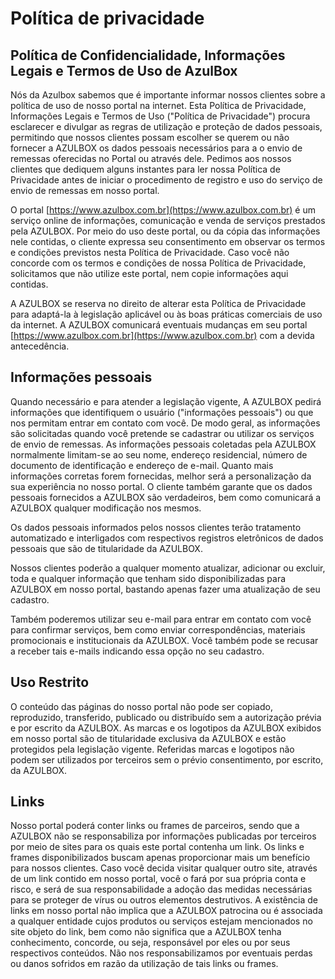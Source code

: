 # Política de privacidade

## Política de Confidencialidade, Informações Legais e Termos de Uso de AzulBox

Nós da Azulbox sabemos que é importante informar nossos clientes sobre
a política de uso de nosso portal na internet. Esta Política de
Privacidade, Informações Legais e Termos de Uso (&quot;Política de
Privacidade&quot;) procura esclarecer e divulgar as regras de
utilização e proteção de dados pessoais, permitindo que nossos
clientes possam escolher se querem ou não fornecer a AZULBOX os dados
pessoais necessários para a o envio de remessas oferecidas no Portal
ou através dele. Pedimos aos nossos clientes que dediquem alguns
instantes para ler nossa Política de Privacidade antes de iniciar o
procedimento de registro e uso do serviço de envio de remessas em
nosso portal.

O portal [https://www.azulbox.com.br](https://www.azulbox.com.br) é um serviço online de informações,
comunicação e venda de serviços prestados pela AZULBOX. Por meio do
uso deste portal, ou da cópia das informações nele contidas, o cliente
expressa seu consentimento em observar os termos e condições previstos
nesta Política de Privacidade. Caso você não concorde com os termos e
condições de nossa Política de Privacidade, solicitamos que não
utilize este portal, nem copie informações aqui contidas.

A AZULBOX se reserva no direito de alterar esta Política de
Privacidade para adaptá-la à legislação aplicável ou às boas práticas
comerciais de uso da internet. A AZULBOX comunicará eventuais mudanças
em seu portal [https://www.azulbox.com.br](https://www.azulbox.com.br) com a devida antecedência.

## Informações pessoais

Quando necessário e para atender a legislação vigente, A AZULBOX
pedirá informações que identifiquem o usuário (&quot;informações
pessoais&quot;) ou que nos permitam entrar em contato com você. De
modo geral, as informações são solicitadas quando você pretende se
cadastrar ou utilizar os serviços de envio de remessas. As informações
pessoais coletadas pela AZULBOX normalmente limitam-se ao seu nome,
endereço residencial, número de documento de identificação e endereço
de e-mail. Quanto mais informações corretas forem fornecidas, melhor
será a personalização da sua experiência no nosso portal. O cliente
também garante que os dados pessoais fornecidos a AZULBOX são
verdadeiros, bem como comunicará a AZULBOX qualquer modificação nos
mesmos.

Os dados pessoais informados pelos nossos clientes terão tratamento
automatizado e interligados com respectivos registros eletrônicos de
dados pessoais que são de titularidade da AZULBOX.

Nossos clientes poderão a qualquer momento atualizar, adicionar ou
excluir, toda e qualquer informação que tenham sido disponibilizadas
para AZULBOX em nosso portal, bastando apenas fazer uma atualização de
seu cadastro.

Também poderemos utilizar seu e-mail para entrar em contato com você
para confirmar serviços, bem como enviar correspondências, materiais
promocionais e institucionais da AZULBOX. Você também pode se recusar
a receber tais e-mails indicando essa opção no seu cadastro.

## Uso Restrito

O conteúdo das páginas do nosso portal não pode ser copiado,
reproduzido, transferido, publicado ou distribuído sem a autorização
prévia e por escrito da AZULBOX. As marcas e os logotipos da AZULBOX
exibidos em nosso portal são de titularidade exclusiva da AZULBOX e
estão protegidos pela legislação vigente. Referidas marcas e logotipos
não podem ser utilizados por terceiros sem o prévio consentimento, por
escrito, da AZULBOX.

## Links

Nosso portal poderá conter links ou frames de parceiros, sendo que a
AZULBOX não se responsabiliza por informações publicadas por terceiros
por meio de sites para os quais este portal contenha um link. Os links
e frames disponibilizados buscam apenas proporcionar mais um benefício
para nossos clientes. Caso você decida visitar qualquer outro site,
através de um link contido em nosso portal, você o fará por sua
própria conta e risco, e será de sua responsabilidade a adoção das
medidas necessárias para se proteger de vírus ou outros elementos
destrutivos. A existência de links em nosso portal não implica que a
AZULBOX patrocina ou é associada a qualquer entidade cujos produtos ou
serviços estejam mencionados no site objeto do link, bem como não
significa que a AZULBOX tenha conhecimento, concorde, ou seja,
responsável por eles ou por seus respectivos conteúdos. Não nos
responsabilizamos por eventuais perdas ou danos sofridos em razão da
utilização de tais links ou frames.
